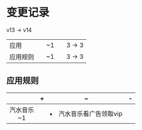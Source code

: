 # 变更记录

v13 -> v14

||||||
|-|:-:|:-:|:-:|:-:|
|应用||~1||3 -> 3|
|应用规则||~1||3 -> 3|

## 应用规则

||+|~|-|
|:-:|-|-|-|
|汽水音乐<br>~1||<li>汽水音乐看广告领取vip||
